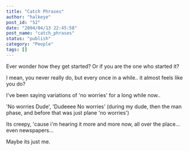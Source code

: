 ```yaml
---
title: "Catch Phrases"
author: "halkeye"
post_id: "52"
date: "2004/04/13 22:45:58"
post_name: "catch_phrases"
status: "publish"
category: "People"
tags: []
---
```


Ever wonder how they get started? Or if you are the one who started it?  

I mean, you never really do, but every once in a while.. it almost feels like you do?

  

I've been saying variations of 'no worries' for a long while now..  

'No worries Dude', 'Dudeeee No worries' (during my dude, then the man phase, and before that was just plane 'no worries')

Its creepy, 'cause i'm hearing it more and more now, all over the place... even newspapers...

  

Maybe its just me.